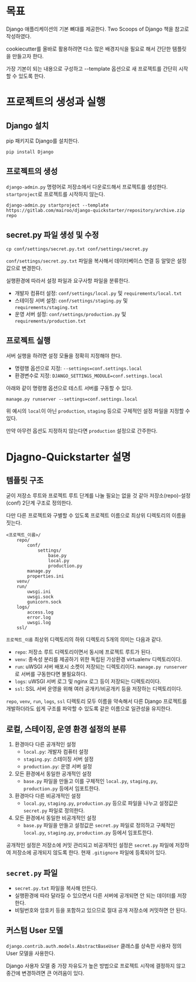 # 목표
Django 애플리케이션의 기본 뼈대를 제공한다. Two Scoops of Django 책을 참고로 작성하였다.

cookiecutter를 올바로 활용하려면 다소 많은 배경지식을 필요로 해서 간단한 템플릿을 만들고자 한다.

가장 기본이 되는 내용으로 구성하고 --template 옵션으로 새 프로젝트를 간단히 시작할 수 있도록 한다.

# 프로젝트의 생성과 실행
## Django 설치
pip 패키지로 Django를 설치한다.

```
pip install Django
```

## 프로젝트의 생성
```django-admin.py``` 명령어로 저장소에서 다운로드해서 프로젝트를 생성한다. ```startproject```로 프로젝트를 시작하지 않는다.

```
django-admin.py startproject --template https://gitlab.com/mairoo/django-quickstarter/repository/archive.zip repo
```
## secret.py 파일 생성 및 수정
```
cp conf/settings/secret.py.txt conf/settings/secret.py
```

```conf/settings/secret.py.txt``` 파일을 복사해서 데이터베이스 연결 등 알맞은 설정값으로 변경한다.

실행환경에 따라서  설정 파일과 요구사항 파일을 분류한다.

* 개발자 컴퓨터 설정: ```conf/settings/local.py``` 및 ```requirements/local.txt```
* 스테이징 서버 설정: ```conf/settings/staging.py``` 및 ```requirements/staging.txt```
* 운영 서버 설정: ```conf/settings/production.py``` 및 ```requirements/production.txt``` 

## 프로젝트 실행

서버 실행을 하려면 설정 모듈을 정확히 지정해야 한다.

* 명령행 옵션으로 지정: ```--settings=conf.settings.local```
* 환경변수로 지정: ```DJANGO_SETTINGS_MODULE=conf.settings.local```

아래와 같이 명령행 옵션으로 테스트 서버를 구동할 수 있다.

```
manage.py runserver --settings=conf.settings.local
```

위 예시의 ```local```이 아닌 ```production```, ```staging``` 등으로 구체적인 설정 파일을 지정할 수 있다.

만약 아무런 옵션도 지정하지 않는다면 ```production``` 설정으로 간주한다.

# Djagno-Quickstarter 설명

## 템플릿 구조

굳이 저장소 루트와 프로젝트 루트 단계를 나눌 필요는 없을 것 같아 저장소(repo)-설정(conf) 2단계 구조로 정의한다.

다만 다른 프로젝트와 구별할 수 있도록 프로젝트 이름으로 최상위 디렉토리의 이름을 짓는다.

```
<프로젝트_이름>/
    repo/
        conf/
            settings/
                base.py
                local.py
                production.py
        manage.py
        properties.ini
    venv/
    run/
        uwsgi.ini
        uwsgi.sock
        gunicorn.sock
    logs/
        access.log
        error.log
        uwsgi.log
    ssl/
```

```프로젝트_이름``` 최상위 디렉토리의 하위 디렉토리 5개의 의미는 다음과 같다.

* ```repo```: 저장소 루트 디렉토리이면서 동시에 프로젝트 루트가 된다.
* ```venv```: 종속성 분리를 제공하기 위한 독립된 가상환경 virtualenv 디렉토리이다.
* ```run```: uWSGI 서버 배포시 소켓이 저장되는 디렉토리이다. ```manage.py runserver```로 서버를 구동한다면 불필요하다.
* ```logs```: uWSGI 서버 로그 및 nginx 로그 등이 저장되는 디렉토리이다.
* ```ssl```: SSL 서버 운영을 위해 여러 공개키/비공개키 등을 저장하는 디렉토리이다.

```repo```, ```venv```, ```run```, ```logs```, ```ssl``` 디렉토리 모두 이름을 약속해서 다른 Django 프로젝트를 개발하더라도 쉽게 구조를 파악할 수 있도록 같은 이름으로 일관성을 유지한다.

## 로컬, 스테이징, 운영 환경 설정의 분류

1. 환경마다 다른 공개적인 설정
    * ```local.py```: 개발자 컴퓨터 설정
    * ```staging.py```: 스테이징 서버 설정
    * ```production.py```: 운영 서버 설정
1. 모든 환경에서 동일한 공개적인 설정
    * ```base.py``` 파일을 만들고 이를 구체적인 ```local.py```, ```staging,py```, ```production.py``` 등에서 임포트한다.
1. 환경마다 다른 비공개적인 설정
    * ```local.py```, ```staging.py```, ```production.py``` 등으로 파일을 나누고 설정값은 ```secret.py``` 파일로 정의한다.
1. 모든 환경에서 동일한 비공개적인 설정
    * ```base.py``` 파일을 만들고 설정값은 ```secret.py``` 파일로 정의하고 구체적인 ```local.py```, ```staging.py```, ```production.py``` 등에서 임포트한다.

공개적인 설정은 저장소에 커밋 관리되고 비공개적인 설정은 ```secret.py``` 파일에 저장하여 저장소에 공개되지 않도록 한다. 현재 ```.gitignore``` 파일에 등록되어 있다.

## ```secret.py``` 파일

* ```secret.py.txt``` 파일을 복사해 만든다.
* 실행환경에 따라 달라질 수 있으면서 다른 서버에 공개되면 안 되는 데이터를 저장한다.
* 비밀번호와 암호키 등을 포함하고 있으므로 절대 공개 저장소에 커밋하면 안 된다.

## 커스텀 User 모델
```django.contrib.auth.models.AbstractBaseUser``` 클래스를 상속한 사용자 정의 User 모델을 사용한다.

Django 사용자 모델 중 가장 자유도가 높은 방법으로 프로젝트 시작에 결정하지 않고 중간에 변경하려면 큰 어려움이 있다.